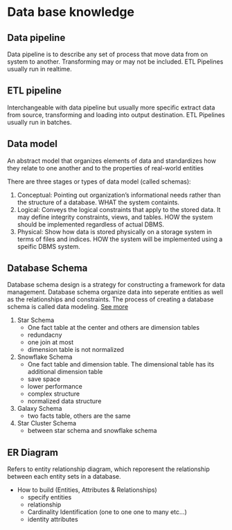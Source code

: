 # Data base knowledge

## Data pipeline

Data pipeline is to describe any set of process that move data from on system to another. Transforming may or may not be included. ETL Pipelines usually run in realtime.

## ETL pipeline

Interchangeable with data pipeline but usually more specific extract data from source, transforming and loading into output destination. ETL Pipelines usually run in batches.

## Data model

An abstract model that organizes elements of data and standardizes how they relate to one another and to the properties of real-world entities

There are three stages or types of data model (called schemas):

1. Conceptual: Pointing out organization’s informational needs rather than the structure of a database. WHAT the system containts.
2. Logical: Conveys the logical constraints that apply to the stored data. It may define integrity constraints, views, and tables. HOW the system should be implemented regardless of actual DBMS.
3. Physical: Show how data is stored physically on a storage system in terms of files and indices. HOW the system will be implemented using a speific DBMS system.

## Database Schema

Database schema design is a strategy for constructing a framework for data management. Database schema organize data into seperate entities as well as the relationships and constraints. The process of creating a database schema is called data modeling. [See more](https://www.guru99.com/star-snowflake-data-warehousing.html)

1. Star Schema
    - One fact table at the center and others are dimension tables
    - redundacny
    - one join at most
    - dimension table is not normalized
2. Snowflake Schema
    - One fact table and dimension table. The dimensional table has its additional dimension table
    - save space
    - lower performance
    - complex structure
    - normalized data structure
3. Galaxy Schema
    - two facts table, others are the same
4. Star Cluster Schema
    - between star schema and snowflake schema

## ER Diagram

Refers to entity relationship diagram, which reporesent the relationship between each entity sets in a database.

- How to build (Entities, Attributes & Relationships)
  - specify entities
  - relationship
  - Cardinality Identification (one to one one to many etc...)
  - identity attributes
